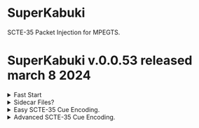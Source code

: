 # SuperKabuki
SCTE-35 Packet Injection for MPEGTS.
# SuperKabuki v.0.0.53 released march 8 2024



<details> <summary>Fast Start </summary>

* Install SuperKabuki
```js

python3 -mpip install superkabuki
```
 * Use Superkabuki to insert time signal cues at every iframe.

 ```js
 superkabuki -i your_video.ts -o output.ts -t
 ```
 * verify with threefive ( _installs with superkabuki_ )
 ```js

threefive output.ts
```

 
```js
a@debian:~/SuperKabuki$ superkabuki -h

usage: superkabuki [-h] [-i INPUT] [-o OUTPUT] [-s SIDECAR] [-p SCTE35_PID] [-t] [-v]

options:
  -h, --help            show this help message and exit
  
  -i INPUT, --input INPUT
                        Input source, like "/home/a/vid.ts" or "udp://@235.35.3.5:3535" or
                        "https://futzu.com/xaa.ts" (default sys.stdin.buffer)
                        
  -o OUTPUT, --output OUTPUT
                        Output file (default sys.stdout.buffer)
                        
  -s SIDECAR, --sidecar SIDECAR
                        Sidecar file for SCTE35 (default sidecar.txt)
                        
  -p SCTE35_PID, --scte35_pid SCTE35_PID
                        Pid for SCTE-35 packets, can be hex or integer. (default 0x86)
                        
  -t, --time_signals    Flag to insert Time Signal cues at iframes.
  
  -v, --version         Show version


```
</details>

<details> <summary>Sidecar Files?</summary>
 
Load scte35 cues from a Sidecar file.
 
 ```js
a@debian:~/x9k3$ cat sidecar.txt

38103.868589, /DAxAAAAAAAAAP/wFAUAAABdf+/+zHRtOn4Ae6DOAAAAAAAMAQpDVUVJsZ8xMjEqLYemJQ== 
38199.918911, /DAsAAAAAAAAAP/wDwUAAABef0/+zPACTQAAAAAADAEKQ1VFSbGfMTIxIxGolm0= 
```

line format for sidecar file __insert_pts, cue__ , like `38103.868589, /DAxAAAAAAAAAP/wFAUAAABdf+/+zHRtOn4Ae6DOAAAAAAAMAQpDVUVJsZ8xMjEqLYemJQ==`

pts is the insert time for the cue, cue can be base64,hex, int, or bytes.

The __insert_pts has to be valid for the video__, meaning if your insert_pts is 38103.868589, the video PTS has to be 
less than 38103.868589 for the cue to be inserted.


    
### Usage 
```
superkabuki -i input_file -s sidecar.txt -p 0x86
```
 
</details>

 
 <details> <summary>Easy SCTE-35 Cue Encoding. </summary>  
 
 
 #### Use threefive.encode helper functions `mk_splice_null` , `mk_splice_insert`, `and mk_time_signal` 
 
```js

>>>> from threefive.encode import mk_splice_null, mk_splice_insert, mk_time_signal
 
>>>> null_cue = mk_splice_null()
>>>> null_cue.show()
{
    "info_section": {
        "table_id": "0xfc",
        "section_syntax_indicator": false,
        "private": false,
        "sap_type": "0x3",
        "sap_details": "No Sap Type",
        "section_length": 17,
        "protocol_version": 0,
        "encrypted_packet": false,
        "encryption_algorithm": 0,
        "pts_adjustment_ticks": 0,
        "cw_index": "0x0",
        "tier": "0xfff",
        "splice_command_length": 0,
        "splice_command_type": 0,
        "descriptor_loop_length": 0,
        "crc": "0x7a4fbfff"
    },
    "command": {
        "command_length": 0,
        "command_type": 0,
        "name": "Splice Null"
    },
    "descriptors": []
}
```
 *  Cue as base64
 ```js
 >>>> b64null = null_cue.encode()
>>>> b64null
'/DARAAAAAAAAAP/wAAAAAHpPv/8='
 ```
 * Cue as hex
 ```js
>>>> hex_null = null_cue.encode_as_hex()
>>>> hex_null
'0xfc301100000000000000fff0000000007a4fbfff'
```
 * Cue as int
 ```js
>>>> int_null = null_cue.encode_as_int()
>>>> int_null
1439737590925997869941740172919141471333225840639
 ```

 ### help(threefive.encode)
 ```js
 
NAME
    threefive.encode - encode.py

DESCRIPTION
    threefive.encode has helper functions for Cue encoding.

FUNCTIONS
    mk_splice_insert(event_id, pts=None, duration=None, out=False)
        mk_cue returns a Cue with a Splice Insert.
        
        The args set the SpliceInsert vars.
        
        splice_event_id = event_id
        
        if pts IS None (default):
            splice_immediate_flag      True
            time_specified_flag        False
        
        if pts IS set:
            splice_immediate_flag      False
            time_specified_flag        True
            pts_time                   pts
        
        If duration IS None (default)
            duration_flag              False
        
        if duration IS set:
            out_of_network_indicator   True
            duration_flag              True
            break_auto_return          True
            pts_time                   pts
        
        if out IS True:
            out_of_network_indicator   True
        
        if out IS False (default):
            out_of_network_indicator   False
    
    mk_splice_null()
        mk_splice_null returns a Cue
        with a Splice Null
    
    mk_time_signal(pts=None)
         mk_time_signal returns a Cue
         with a Time Signal
        
         if pts IS None:
             time_specified_flag   False
        
        if pts IS set:
             time_specified_flag   True
             pts_time              pts

FILE
    /home/a/build/clean/scte35-threefive/threefive/encode.py

```
 
           
 </details>

 
 <details> <summary>Advanced SCTE-35 Cue Encoding. </summary>  


* [SCTE35 Cue with a Time Signal Command in Seven Steps](https://github.com/futzu/scte35-threefive/blob/master/Encoding.md#scte35-cue-with-a-time-signal-command-in-seven-steps) 

* [Edit A Splice Insert Command in a SCTE35 Cue](https://github.com/futzu/scte35-threefive/blob/master/Encoding.md#edit-a-splice-insert-command-in-a--scte35-cue)

* [Remove a Splice Descriptor from a SCTE35 Cue](https://github.com/futzu/scte35-threefive/blob/master/Encoding.md#remove-a-splice-descriptor-from-a-scte35-cue)

* [Add a Dtmf Descriptor to an existing SCTE35 Cue](https://github.com/futzu/scte35-threefive/blob/master/Encoding.md#add-a-dtmf-descriptor-to-an-existing--scte35-cue)


  </details> 





